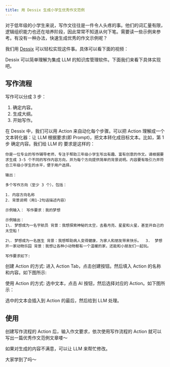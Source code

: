 ```yaml
---
title: 用 Dessix 生成小学生优秀作文范例
---
```


对于低年级的小学生来说，写作文往往是一件令人头疼的事。他们的词汇量有限，逻辑组织能力也还在培养阶段，因此常常不知道从何下笔。需要读一些示例来参考。有没有一种办法，快速生成优秀的作文示例呢？

我们用 [Dessix](https://dessix.io/) 可以轻松实现这件事。具体可以看下面的视频：


Dessix 可以简单理解为集成 LLM 的知识库管理软件。下面我们来看下具体实现吧。

## 写作流程
写作可以分成 3 步：
1. 确定内容。
2. 生成大纲。
3. 开始写作。

在 Dessix 中，我们可以用 Action 来自动化每个步骤。可以把 Action 理解成一个文本转化器：让 LLM 根据要求(即 Prompt)，把文本转化成目标文本。比如，第 1 步 确定内容。我们给 LLM 的 要求是这样的：
```text
你是一位专业的写作辅导老师，专注于帮助三年级小学生写出有趣、富有创意的作文。请根据要求生成 3-5 个不同的写作内容方向，并为每个方向提供简单的背景说明。内容要有吸引力并符合三年级小学生的水平，便于用户选择。 

输出： 

多个写作方向（至少 3 个），包括： 	

1. 内容方向名称 	
2. 背景说明（用1-2句话描述内容）  

示例输入： 写作要求：我的梦想

示例输出： 
1\. 梦想成为一名宇航员 背景：我想探索神秘的太空，去看月亮、星星和火星，甚至开自己的太空船！ 	

2\. 梦想成为一名医生 背景：我想帮助病人变得健康，为家人和朋友带来快乐。 	3.	梦想开一家动物乐园 背景：我想让各种小动物都有一个温暖的家，还能和小朋友们一起玩。

写作要求如下: 
```

创建 Action 的方式: 进入 Action Tab，点击创建按钮。然后填入 Action 的名称和内容。如下图所示:

使用 Action 的方式: 选中文本，点击 AI 按钮，然后选择对应的 Action。如下图所示：

选中的文本会插入到 Action 的最后，然后给到 LLM 处理。

## 使用
创建写作流程的 Action 后，输入作文要求，依次使用写作流程的 Action 就可以写出一篇优秀作文范例文章喽～

如果对生成的内容不满意，可以让 LLM 来帮忙修改。

大家学到了吗～
